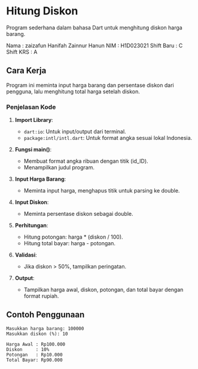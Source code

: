 # Hitung Diskon

Program sederhana dalam bahasa Dart untuk menghitung diskon harga barang.

Nama : zaizafun Hanifah Zainnur Hanun
NIM : H1D023021
Shift Baru : C
Shift KRS : A

## Cara Kerja

Program ini meminta input harga barang dan persentase diskon dari pengguna, lalu menghitung total harga setelah diskon.

### Penjelasan Kode

1. **Import Library**:
   - `dart:io`: Untuk input/output dari terminal.
   - `package:intl/intl.dart`: Untuk format angka sesuai lokal Indonesia.

2. **Fungsi main()**:
   - Membuat format angka ribuan dengan titik (id_ID).
   - Menampilkan judul program.

3. **Input Harga Barang**:
   - Meminta input harga, menghapus titik untuk parsing ke double.

4. **Input Diskon**:
   - Meminta persentase diskon sebagai double.

5. **Perhitungan**:
   - Hitung potongan: harga * (diskon / 100).
   - Hitung total bayar: harga - potongan.

6. **Validasi**:
   - Jika diskon > 50%, tampilkan peringatan.

7. **Output**:
   - Tampilkan harga awal, diskon, potongan, dan total bayar dengan format rupiah.

## Contoh Penggunaan

```
Masukkan harga barang: 100000
Masukkan diskon (%): 10

Harga Awal : Rp100.000
Diskon     : 10%
Potongan   : Rp10.000
Total Bayar: Rp90.000
